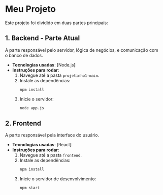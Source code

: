 # Meu Projeto

Este projeto foi dividido em duas partes principais:

## 1. Backend - Parte Atual
A parte responsável pelo servidor, lógica de negócios, e comunicação com o banco de dados.

- **Tecnologias usadas**: [Node.js]
- **Instruções para rodar**:
  1. Navegue até a pasta `projetinho1-main`.
  2. Instale as dependências:
     ```bash
     npm install
     ```
  3. Inicie o servidor:
     ```bash
     node app.js
     ```

## 2. Frontend
A parte responsável pela interface do usuário.

- **Tecnologias usadas**: [React]
- **Instruções para rodar**:
  1. Navegue até a pasta `frontend`.
  2. Instale as dependências:
     ```bash
     npm install
     ```
  3. Inicie o servidor de desenvolvimento:
     ```bash
     npm start
     ```
     
